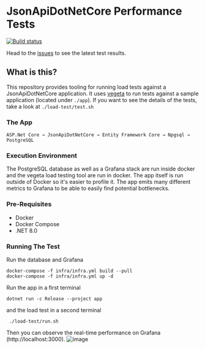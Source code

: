 # JsonApiDotNetCore Performance Tests

[![Build status](https://ci.appveyor.com/api/projects/status/0qxgxdu8inpyp491/branch/master?svg=true)](https://ci.appveyor.com/project/json-api-dotnet/performancereports/branch/master)

Head to the [issues](https://github.com/json-api-dotnet/PerformanceReports/issues)
to see the latest test results.

## What is this?

This repository provides tooling for running load tests against a JsonApiDotNetCore application.
It uses [vegeta](https://github.com/tsenart/vegeta) to run tests against a sample application (located under `./app`).
If you want to see the details of the tests, take a look at `./load-test/test.sh`

### The App

```
ASP.Net Core → JsonApiDotNetCore → Entity Framework Core → Npgsql → PostgreSQL
```

### Execution Environment

The PostgreSQL database as well as a Grafana stack are run inside docker and the vegeta load testing tool are run
in docker. The app itself is run outside of Docker so it's easier to profile it. The app emits many different metrics
to Grafana to be able to easily find potential bottlenecks.

### Pre-Requisites

* Docker
* Docker Compose
* .NET 8.0

### Running The Test

Run the database and Grafana
```
docker-compose -f infra/infra.yml build --pull
docker-compose -f infra/infra.yml up -d
```
Run the app in a first terminal
```
dotnet run -c Release --project app
```
and the load test in a second terminal
```
 ./load-test/run.sh
```

Then you can observe the real-time performance on Grafana (http://localhost:3000).
![image](https://github.com/json-api-dotnet/PerformanceReports/assets/9092290/c93e764f-0593-4c6f-960d-600adb397099)
